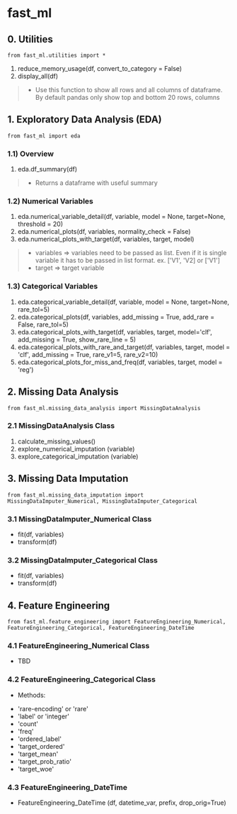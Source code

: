 # fast_ml
 
## 0. Utilities

`from fast_ml.utilities import *`
1. reduce_memory_usage(df, convert_to_category = False)
2. display_all(df)
> * Use this function to show all rows and all columns of dataframe. By default pandas only show top and bottom 20 rows, columns

## 1. Exploratory Data Analysis (EDA)

`from fast_ml import eda`
### 1.1) Overview
1. eda.df_summary(df)
> * Returns a dataframe with useful summary
### 1.2) Numerical Variables
1. eda.numerical_variable_detail(df, variable, model = None, target=None, threshold = 20)
2. eda.numerical_plots(df, variables, normality_check = False)
3. eda.numerical_plots_with_target(df, variables, target, model)
  > * variables => variables need to be passed as list. Even if it is single variable it has to be passed in list format. ex. ['V1', 'V2] or ['V1']
  > * target => target variable 
### 1.3) Categorical Variables
1. eda.categorical_variable_detail(df, variable, model = None, target=None,  rare_tol=5)
2. eda.categorical_plots(df, variables, add_missing = True, add_rare = False, rare_tol=5)
3. eda.categorical_plots_with_target(df, variables, target, model='clf', add_missing = True,  show_rare_line = 5)
4. eda.categorical_plots_with_rare_and_target(df, variables, target, model = 'clf', add_missing = True, rare_v1=5, rare_v2=10)
5. eda.categorical_plots_for_miss_and_freq(df, variables, target, model = 'reg')

## 2. Missing Data Analysis

`from fast_ml.missing_data_analysis import MissingDataAnalysis`
### 2.1 MissingDataAnalysis Class
1. calculate_missing_values()
2. explore_numerical_imputation (variable)
3. explore_categorical_imputation (variable)


## 3. Missing Data Imputation

`from fast_ml.missing_data_imputation import MissingDataImputer_Numerical, MissingDataImputer_Categorical`
### 3.1 MissingDataImputer_Numerical Class
* fit(df, variables)
* transform(df)

### 3.2 MissingDataImputer_Categorical Class
* fit(df, variables)
* transform(df)

## 4. Feature Engineering

`from fast_ml.feature_engineering import FeatureEngineering_Numerical, FeatureEngineering_Categorical, FeatureEngineering_DateTime`
### 4.1 FeatureEngineering_Numerical Class
* TBD

### 4.2 FeatureEngineering_Categorical Class
* Methods:
 - 'rare-encoding' or 'rare'
 - 'label' or 'integer'
 - 'count'
 - 'freq'
 - 'ordered_label'
 - 'target_ordered'
 - 'target_mean'
 - 'target_prob_ratio'
 - 'target_woe'

### 4.3 FeatureEngineering_DateTime
* FeatureEngineering_DateTime (df, datetime_var, prefix, drop_orig=True)

